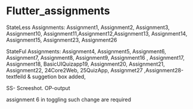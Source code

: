 # Flutter_assignments


StateLess Assignments: Assignment1, Assignment2, Assignment3, Assignment10, Assignment11,Assignment12,Assignment13, Assignment14, Assignment15,
Assignment23, Assignment26

StateFul Assignments: Assignment4, Assignment5, Assignment6, Assignment7, Assignment8, Assignment9, Assignment16 , Assignment17, Assignment18, BasicUIQuizapp19, Assignment20, Assignment21, Assignment22, 24Core2Web, 25QuizApp, Assignmet27 ,Assignment28-textfeild & suggetion box added,

SS- Screeshot.
OP-output


assignment 6  in toggling such change are required

